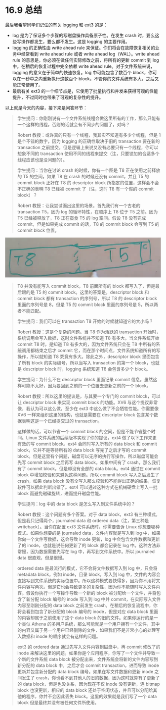 # 16.9 总结

最后我希望同学们记住的有关 logging 和 ext3 的是：

- log 是为了保证多个步骤的写磁盘操作具备原子性。在发生 crash 时，要么这些写操作都发生，要么都不发生。这是 logging 的主要作用。
- logging 的正确性由 write ahead rule 来保证。你们将会在故障恢复相关的业务中经常看到 write ahead rule 或者 write ahead log（WAL）。write ahead rule 的意思是，你必须在做任何实际修改之前，将所有的更新 commit 到 log 中。在稍后的恢复过程中完全依赖 write ahead rule。对于文件系统来说，logging 的意义在于简单的快速恢复。log 中可能包含了数百个 block，你可以在一秒中之内重新执行这数百个 block，不管你的文件系统有多大，之后又能正常使用了。
- 最后有关 ext3 的一个细节点是，它使用了批量执行和并发来获得可观的性能提升，不过同时也带来了可观的复杂性的提升。

以上就是今天的内容，接下来是问答环节：

> 学生提问：你刚刚说有一个文件系统线程会做这里所有的工作，那么只能有一个这样的线程，否则的话就会有不同步的问题了，对吗？
>
> Robert 教授：或许真的只有一个线程，我其实不知道有多少个线程，但是 1 是个不错的数字，因为 logging 的正确性取决于旧的 transaction 要在新的 transaction 之前提交。但是逻辑上来说又没有必要只有一个线程，你可以想象不同的 transaction 使用不同的线程来提交（注，只要锁加的合适多个线程应该也是没问题的）。
>
> 学生提问：当你在讨论 crash 的时候，你有一个图是 T8 正在使用之前释放的 T5 的空间，如果 T8 在 crash 的时候还没有 commit，并且 T5 的 commit block 正好在 T8 的 descriptor block 所指定的位置，这样会不会不正确的表明 T8 已经被 commit 了（注，这时 T8 有一个假的 commit block）？
>
> Robert 教授：让我尝试画出这里的场景。首先我们有一个古老的 transaction T5，因为 log 的循环特性，在顺序上 T8 位于 T5 之前。因为 T5 已经被释放了，T8 正在蚕食 T5 的 log 空间。假设 T8 没有完成 commit，但是如果完成 commit 的话，T8 的 commit block 会写到 T5 的 commit block 位置。

![](<../assets/image (526).png>)

> T8 并没有能写入 commit block，T8 前面所有的 block 都写入了，但是最后跟的是 T5 的 commit block。这里的答案是，descriptor block 和 commit block 都有 transaction 的序列号，所以 T8 的 descriptor block 里面的序列号是 8，但是 T5 的 commit block 里面的序列号是 5，所以两者不能匹配。
>
> 学生提问：我们可以在 transaction T8 开始的时候就知道它的大小吗？
>
> Robert 教授：这是个复杂的问题。当 T8 作为活跃的 transaction 开始时，系统调用会写入数据，这时文件系统并不知道 T8 有多大。当文件系统开始 commit T8 时，是知道 T8 有多大的，因为文件系统只会在 T8 中所有的系统调用都结束之后才 commit 它，而在那个时间点，文件系统知道所有的写操作，所以就知道 T8 究竟有多大。除此之外，descriptor block 里面包含了所有 block 的实际编号，所以当写入 transaction 的第一个 block，也就是 descriptor block 时，logging 系统知道 T8 会包含多少个 block。
>
> 学生提问：为什么不在 descriptor block 里面记录 commit 信息。虽然这样可能不太好，因为要回到之前的一个位置去更新之前的一个 block。
>
> Robert 教授：所以这里的提议是，与其要一个专门的 commit block，可以让 descriptor block 来实现 commit block 的功能。XV6 与这个提议非常像，我认为可以这么做，至少在 ext3 中这么做了不会牺牲性能。你需要像 XV6 一样来组织这里的结构，也就是需要在 descriptor block 包含某个数据表明这是一个已经提交过的 transaction。
>
> 这样做的话，可以节省一个 commit block 的空间，但是不能节省整个时间。Linux 文件系统的后续版本实现了你的提议，ext4 做了以下工作来更有效的写 commit block。ext4 会同时写入所有的 data block 和 commit block，它并不是等待所有的 data block 写完了之后才写的 commit block。但是这里有个问题，磁盘可以无序的执行写操作，所以磁盘可能会先写 commit block 之后再写 data block。如果中间有了 crash，那么我们有了 commit block，但是却没有全部的 data block。ext4 通过在 commit block 中增加校验和来避免这种问题。所以 commit block 写入之后发生了 crash，如果 data block 没有全写入那么校验和不能得出正确的结果，恢复软件可以据此判断出错了。ext4 可以通过这种方式在机械硬盘上写入一批 block 而避免磁碟旋转，进而提升磁盘性能。
>
> 学生提问：log 中的 data block 是怎么写入到文件系统中的？
>
> Robert 教授：这个问题有多个答案。对于 data block，ext3 有三种模式，但是我只记得两个，journaled data 和 ordered data（注，第三种是 writeback）。当你在配置 ext3 文件系统时，你需要告诉 Linux 你想要哪种模式。如果你想要的是 journaled data，文件内容就是写入到 log 中，如果你向一个文件写数据，这会导致 inode 更新，log 中会包含文件数据和更新了的 inode，也就是说任何更新了的 block 都会记录在 log 中。这种方法非常慢，因为数据需要先写在 log 中，再写到文件系统中。所以 journaled data 很直观，但是很慢。
>
> ordered data 是最流行的模式，它不会将文件数据写入到 log 中，只会将 metadata block，例如 inode，目录 block，写入到 log 中，文件的内容会直接写到文件系统的实际位置中。所以这种模式要快得多，因为你不用将文件内容写两次。但是它也会导致更多的复杂性，因为你不能随时写入文件内容。假设你执行一个写操作导致一个新的 block 被分配给一个文件，并将包含了新分配 block 编号的 inode 写入到 log 中并 commit，在实际写入文件内容至刚刚分配的 data block 之前发生 crash。在稍后的恢复流程中，你将会看到包含了新分配的 block 编号的 inode，但是对应 data block 里面的内容却属于之前使用了这个 data block 的旧的文件。如果你运行的是一个类似 Athena 的多用户系统，那么可能就是一个用户拥有一个文件，其中的内容又属于另一个用户已经删除的文件，如果我们不是非常小心的处理写入数据和 inode 的顺序就会有这样的问题。
>
> ext3 的 ordered data 通过先写入文件内容到磁盘中，再 commit 修改了的 inode 来解决这里的问题。如果你是个应用程序，你写了一个文件并导致一个新的文件系统 data block 被分配出来，文件系统会将新的文件内容写到新分配的 data block 中，之后才会 commit transaction，进而导致 inode 更新并包含新分配的 data block 编号。如果在写文件数据和更新 inode 之间发生了 crash，你也看不到其他人的旧的数据，因为这时就算有了更新了的 data block，但是也没关系，因为现在不仅 inode 没有更新，连 bitmap block 也没更新，相应的 data block 还处于空闲状态，并且可以分配给其他的程序，你并不会因此丢失 block。这里的效果就是我们写了一个 data block 但是最终并没有被任何文件所使用。
